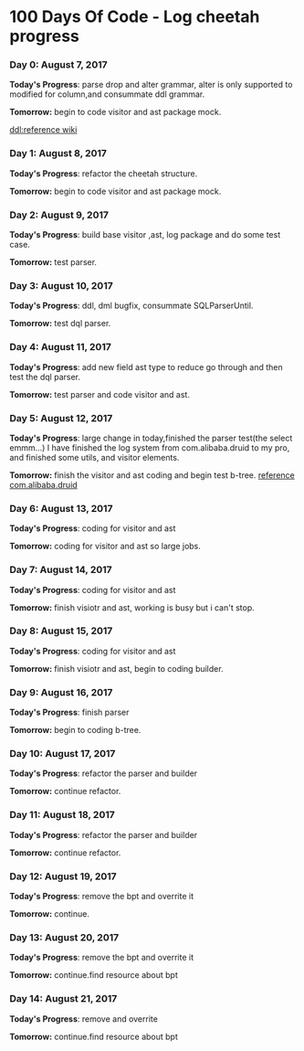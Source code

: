 # 100 Days Of Code - Log cheetah progress

### Day 0: August 7, 2017

**Today's Progress**: parse drop and alter grammar, alter is only supported to modified for column,and consummate ddl grammar.

**Tomorrow:** begin to code visitor and ast package mock.

[ddl:reference wiki](https://en.wikipedia.org/wiki/Data_definition_language#DROP_statement)


### Day 1: August 8, 2017

**Today's Progress**: refactor the cheetah structure.

**Tomorrow:** begin to code visitor and ast package mock.


### Day 2: August 9, 2017

**Today's Progress**: build base visitor ,ast, log package and do some test case.

**Tomorrow:** test parser.


### Day 3: August 10, 2017

**Today's Progress**: ddl, dml bugfix, consummate SQLParserUntil.

**Tomorrow:** test dql parser.


### Day 4: August 11, 2017

**Today's Progress**: add new field ast type to reduce go through and then test the dql parser.

**Tomorrow:** test parser and code visitor and ast.


### Day 5: August 12, 2017

**Today's Progress**: large change in today,finished the parser test(the select emmm...) I have finished the log system from com.alibaba.druid to my pro, and finished some utils, and visitor elements.

**Tomorrow:** finish the visitor and ast coding and begin test b-tree.
[reference com.alibaba.druid](https://github.com/alibaba/druid)

### Day 6: August 13, 2017
**Today's Progress**: coding for visitor and ast

**Tomorrow:** coding for visitor and ast so large jobs.

### Day 7: August 14, 2017
**Today's Progress**: coding for visitor and ast

**Tomorrow:** finish visiotr and ast, working is busy but i can't stop.

### Day 8: August 15, 2017
**Today's Progress**: coding for visitor and ast

**Tomorrow:** finish visiotr and ast, begin to coding builder.

### Day 9: August 16, 2017
**Today's Progress**: finish parser

**Tomorrow:** begin to coding b-tree.

### Day 10: August 17, 2017
**Today's Progress**: refactor the parser and builder

**Tomorrow:** continue refactor.

### Day 11: August 18, 2017
**Today's Progress**: refactor the parser and builder

**Tomorrow:** continue refactor.

### Day 12: August 19, 2017
**Today's Progress**: remove the bpt and overrite it

**Tomorrow:** continue.

### Day 13: August 20, 2017
**Today's Progress**: remove the bpt and overrite it

**Tomorrow:** continue.find resource about bpt

### Day 14: August 21, 2017
**Today's Progress**: remove and overrite

**Tomorrow:** continue.find resource about bpt
